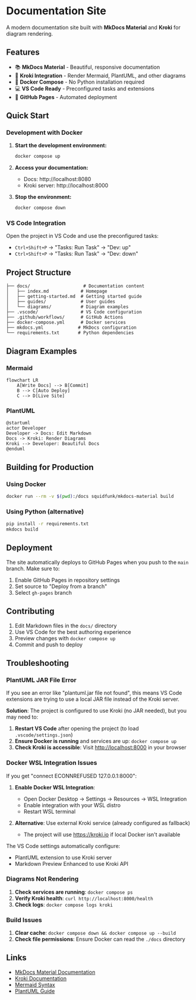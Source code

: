 # Documentation Site

A modern documentation site built with **MkDocs Material** and **Kroki** for diagram rendering.

## Features

- 📚 **MkDocs Material** - Beautiful, responsive documentation
- 🎨 **Kroki Integration** - Render Mermaid, PlantUML, and other diagrams
- 🐳 **Docker Compose** - No Python installation required
- 💻 **VS Code Ready** - Preconfigured tasks and extensions
- 🚀 **GitHub Pages** - Automated deployment

## Quick Start

### Development with Docker

1. **Start the development environment:**
   ```bash
   docker compose up
   ```

2. **Access your documentation:**
   - Docs: http://localhost:8080
   - Kroki server: http://localhost:8000

3. **Stop the environment:**
   ```bash
   docker compose down
   ```

### VS Code Integration

Open the project in VS Code and use the preconfigured tasks:
- `Ctrl+Shift+P` → "Tasks: Run Task" → "Dev: up"
- `Ctrl+Shift+P` → "Tasks: Run Task" → "Dev: down"

## Project Structure

```
├── docs/                    # Documentation content
│   ├── index.md            # Homepage
│   ├── getting-started.md  # Getting started guide
│   ├── guides/             # User guides
│   └── diagrams/           # Diagram examples
├── .vscode/                # VS Code configuration
├── .github/workflows/      # GitHub Actions
├── docker-compose.yml      # Docker services
├── mkdocs.yml             # MkDocs configuration
└── requirements.txt       # Python dependencies
```

## Diagram Examples

### Mermaid
```mermaid
flowchart LR
    A[Write Docs] --> B[Commit]
    B --> C[Auto Deploy]
    C --> D[Live Site]
```

### PlantUML
```plantuml
@startuml
actor Developer
Developer -> Docs: Edit Markdown
Docs -> Kroki: Render Diagrams
Kroki --> Developer: Beautiful Docs
@enduml
```

## Building for Production

### Using Docker
```bash
docker run --rm -v $(pwd):/docs squidfunk/mkdocs-material build
```

### Using Python (alternative)
```bash
pip install -r requirements.txt
mkdocs build
```

## Deployment

The site automatically deploys to GitHub Pages when you push to the `main` branch. Make sure to:

1. Enable GitHub Pages in repository settings
2. Set source to "Deploy from a branch"
3. Select `gh-pages` branch

## Contributing

1. Edit Markdown files in the `docs/` directory
2. Use VS Code for the best authoring experience
3. Preview changes with `docker compose up`
4. Commit and push to deploy

## Troubleshooting

### PlantUML JAR File Error

If you see an error like "plantuml.jar file not found", this means VS Code extensions are trying to use a local JAR file instead of the Kroki server.

**Solution**: The project is configured to use Kroki (no JAR needed), but you may need to:

1. **Restart VS Code** after opening the project (to load `.vscode/settings.json`)
2. **Ensure Docker is running** and services are up: `docker compose up`
3. **Check Kroki is accessible**: Visit <http://localhost:8000> in your browser

### Docker WSL Integration Issues

If you get "connect ECONNREFUSED 127.0.0.1:8000":

1. **Enable Docker WSL Integration**:
   - Open Docker Desktop → Settings → Resources → WSL Integration
   - Enable integration with your WSL distro
   - Restart WSL terminal

2. **Alternative**: Use external Kroki service (already configured as fallback)
   - The project will use <https://kroki.io> if local Docker isn't available

The VS Code settings automatically configure:

- PlantUML extension to use Kroki server
- Markdown Preview Enhanced to use Kroki API

### Diagrams Not Rendering

1. **Check services are running**: `docker compose ps`
2. **Verify Kroki health**: `curl http://localhost:8000/health`
3. **Check logs**: `docker compose logs kroki`

### Build Issues

1. **Clear cache**: `docker compose down && docker compose up --build`
2. **Check file permissions**: Ensure Docker can read the `./docs` directory

## Links

- [MkDocs Material Documentation](https://squidfunk.github.io/mkdocs-material/)
- [Kroki Documentation](https://kroki.io/)
- [Mermaid Syntax](https://mermaid.js.org/syntax/flowchart.html)
- [PlantUML Guide](https://plantuml.com/guide)